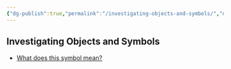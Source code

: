 ```yaml
---
{"dg-publish":true,"permalink":"/investigating-objects-and-symbols/","dgShowBacklinks":true,"dgShowLocalGraph":true}
---
```



## Investigating Objects and Symbols
- [What does this symbol mean?](https://www.symbols.com/what-is-this-symbol.php)
